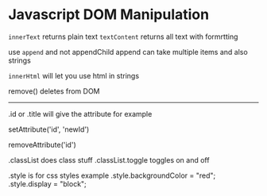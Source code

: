 # Javascript DOM Manipulation

`innerText` returns plain text
`textContent` returns all text with formrtting

use `append` and not appendChild
append can take multiple items and also strings

`innerHtml` will let you use html in strings

remove() deletes from DOM

---

.id or .title will give the attribute for example

setAttribute('id', 'newId')

removeAttribute('id')

.classList does class stuff
.classList.toggle toggles on and off

.style is for css styles
example
.style.backgroundColor = "red";
.style.display = "block";

